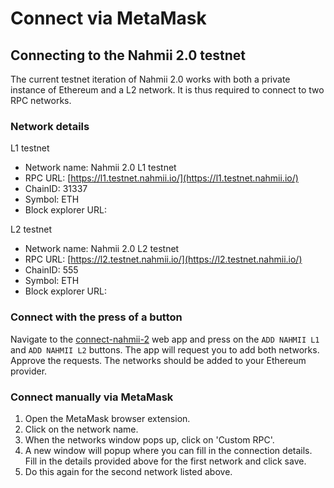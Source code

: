 # Connect via MetaMask

## Connecting to the Nahmii 2.0 testnet

The current testnet iteration of Nahmii 2.0 works with both a private instance of Ethereum and a L2 network. It is thus required to connect to two RPC networks.

### Network details

L1 testnet

* Network name: Nahmii 2.0 L1 testnet
* RPC URL: [https://l1.testnet.nahmii.io/](https://l1.testnet.nahmii.io/)
* ChainID: 31337
* Symbol: ETH
* Block explorer URL:

L2 testnet

* Network name: Nahmii 2.0 L2 testnet
* RPC URL: [https://l2.testnet.nahmii.io/](https://l2.testnet.nahmii.io/)
* ChainID: 555
* Symbol: ETH
* Block explorer URL:

### Connect with the press of a button

Navigate to the [connect-nahmii-2](https://nahmii-community.github.io/connect-nahmii-2/) web app and press on the `ADD NAHMII L1` and `ADD NAHMII L2` buttons. The app will request you to add both networks. Approve the requests. The networks should be added to your Ethereum provider.

### Connect manually via MetaMask

1. Open the MetaMask browser extension.
2. Click on the network name.
3. When the networks window pops up, click on 'Custom RPC'.
4. A new window will popup where you can fill in the connection details. Fill in the details provided above for the first network and click save.
5. Do this again for the second network listed above.

